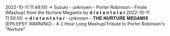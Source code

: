 2022-10-11 11:48:00 -> Suzuki - unknown - Porter Robinson - Finale (Mashup) from the Nurture Megamix by 𝐝 𝐢 𝐬 𝐭 𝐚 𝐧 𝐭 𝐬 𝐭 𝐚 𝐫
2022-10-11 11:50:00 -> 𝐝 𝐢 𝐬 𝐭 𝐚 𝐧 𝐭 𝐬 𝐭 𝐚 𝐫 - unknown - 𝐓𝐇𝐄 𝐍𝐔𝐑𝐓𝐔𝐑𝐄 𝐌𝐄𝐆𝐀𝐌𝐈𝐗 [EPILEPSY WARNING] - A 2 Hour Long Mashup/Tribute to Porter Robinson's "Nurture"
